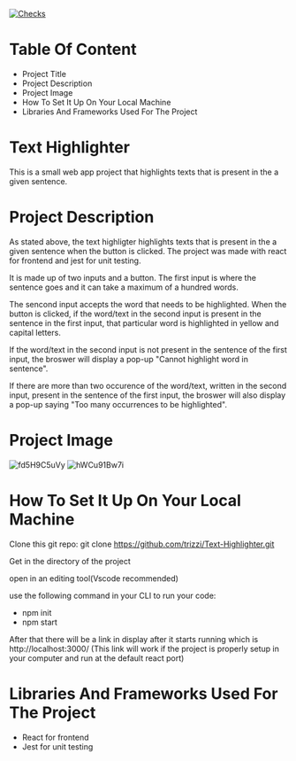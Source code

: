 [![Checks](https://github.com/trizzi/Text-Highlighter/actions/workflows/pull_request_checks.yml/badge.svg)](https://github.com/trizzi/Text-Highlighter/actions/workflows/pull_request_checks.yml)

# Table Of Content
* Project Title
* Project Description
* Project Image
* How To Set It Up On Your Local Machine
* Libraries And Frameworks Used For The Project

# Text Highlighter
This is a small web app project that highlights texts that is present in the a given sentence.

# Project Description
As stated above, the text highligter highlights texts that is present in the a given sentence when the button is clicked. The project was made with react for frontend and jest for unit testing.

It is made up of two inputs and a button. The first input is where the sentence goes and it can take a maximum of a hundred words.

The sencond input accepts the word that needs to be highlighted. When the button is clicked, if the word/text in the second input is present in the sentence in the first input, that particular word is highlighted in yellow and capital letters. 

If the word/text in the second input is not present in the sentence of the first input, the broswer will display a pop-up "Cannot highlight word in sentence". 

If there are more than two occurence of the word/text, written in the second input, present in the sentence of the first input, the broswer will also display a pop-up saying "Too many occurrences to be highlighted".

# Project Image
![fd5H9C5uVy](https://user-images.githubusercontent.com/33966004/167270455-e3a8ef26-93bd-45a8-956e-72902e87c6a9.png)
![hWCu91Bw7i](https://user-images.githubusercontent.com/33966004/167270459-4c18802a-26da-442d-a862-7826c288eb2f.png)


# How To Set It Up On Your Local Machine
Clone this git repo: git clone https://github.com/trizzi/Text-Highlighter.git

Get in the directory of the project

open in an editing tool(Vscode recommended)

use the following command in your CLI to run your code: 
* npm init
* npm start

After that there will be a link in display after it starts running which is http://localhost:3000/ (This link will work if the project is properly setup in your computer and run at the default react port)

# Libraries And Frameworks Used For The Project
* React for frontend
* Jest for unit testing
